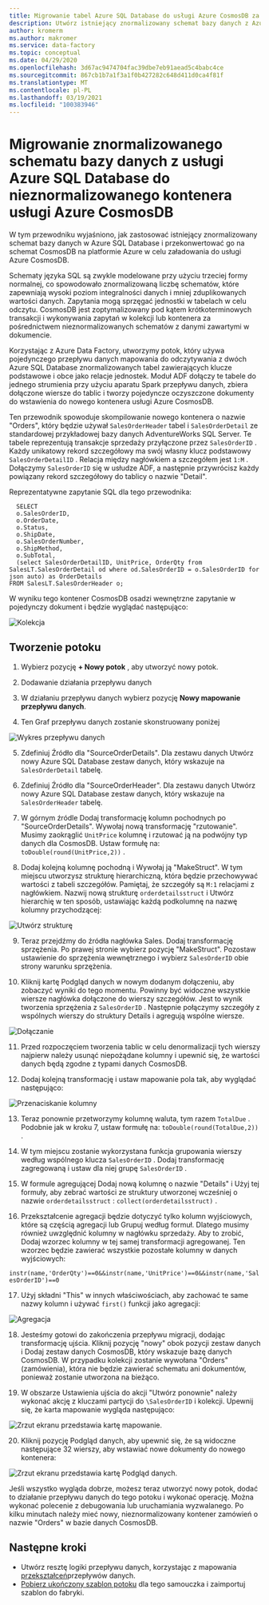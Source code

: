 ```yaml
---
title: Migrowanie tabel Azure SQL Database do usługi Azure CosmosDB za pomocą Azure Data Factory
description: Utwórz istniejący znormalizowany schemat bazy danych z Azure SQL Database i Przeprowadź migrację do nieznormalizowanego kontenera CosmosDB platformy Azure z Azure Data Factory.
author: kromerm
ms.author: makromer
ms.service: data-factory
ms.topic: conceptual
ms.date: 04/29/2020
ms.openlocfilehash: 3d67ac9474704fac39dbe7eb91aead5c4babc4ce
ms.sourcegitcommit: 867cb1b7a1f3a1f0b427282c648d411d0ca4f81f
ms.translationtype: MT
ms.contentlocale: pl-PL
ms.lasthandoff: 03/19/2021
ms.locfileid: "100383946"
---
```

# <a name="migrate-normalized-database-schema-from-azure-sql-database-to-azure-cosmosdb-denormalized-container"></a>Migrowanie znormalizowanego schematu bazy danych z usługi Azure SQL Database do nieznormalizowanego kontenera usługi Azure CosmosDB

W tym przewodniku wyjaśniono, jak zastosować istniejący znormalizowany schemat bazy danych w Azure SQL Database i przekonwertować go na schemat CosmosDB na platformie Azure w celu załadowania do usługi Azure CosmosDB.

Schematy języka SQL są zwykle modelowane przy użyciu trzeciej formy normalnej, co spowodowało znormalizowaną liczbę schematów, które zapewniają wysoki poziom integralności danych i mniej zduplikowanych wartości danych. Zapytania mogą sprzęgać jednostki w tabelach w celu odczytu. CosmosDB jest zoptymalizowany pod kątem krótkoterminowych transakcji i wykonywania zapytań w kolekcji lub kontenera za pośrednictwem nieznormalizowanych schematów z danymi zawartymi w dokumencie.

Korzystając z Azure Data Factory, utworzymy potok, który używa pojedynczego przepływu danych mapowania do odczytywania z dwóch Azure SQL Database znormalizowanych tabel zawierających klucze podstawowe i obce jako relacje jednostek. Moduł ADF dołączy te tabele do jednego strumienia przy użyciu aparatu Spark przepływu danych, zbiera dołączone wiersze do tablic i tworzy pojedyncze oczyszczone dokumenty do wstawienia do nowego kontenera usługi Azure CosmosDB.

Ten przewodnik spowoduje skompilowanie nowego kontenera o nazwie "Orders", który będzie używał ```SalesOrderHeader``` tabel i ```SalesOrderDetail``` ze standardowej przykładowej bazy danych AdventureWorks SQL Server. Te tabele reprezentują transakcje sprzedaży przyłączone przez ```SalesOrderID``` . Każdy unikatowy rekord szczegółowy ma swój własny klucz podstawowy ```SalesOrderDetailID``` . Relacja między nagłówkiem a szczegółem jest ```1:M``` . Dołączymy ```SalesOrderID``` się w usłudze ADF, a następnie przywrócisz każdy powiązany rekord szczegółowy do tablicy o nazwie "Detail".

Reprezentatywne zapytanie SQL dla tego przewodnika:

```
  SELECT
  o.SalesOrderID,
  o.OrderDate,
  o.Status,
  o.ShipDate,
  o.SalesOrderNumber,
  o.ShipMethod,
  o.SubTotal,
  (select SalesOrderDetailID, UnitPrice, OrderQty from SalesLT.SalesOrderDetail od where od.SalesOrderID = o.SalesOrderID for json auto) as OrderDetails
FROM SalesLT.SalesOrderHeader o;
```

W wyniku tego kontener CosmosDB osadzi wewnętrzne zapytanie w pojedynczy dokument i będzie wyglądać następująco:

![Kolekcja](media/data-flow/cosmosb3.png)

## <a name="create-a-pipeline"></a>Tworzenie potoku

1. Wybierz pozycję **+ Nowy potok** , aby utworzyć nowy potok.

2. Dodawanie działania przepływu danych

3. W działaniu przepływu danych wybierz pozycję **Nowy mapowanie przepływu danych**.

4. Ten Graf przepływu danych zostanie skonstruowany poniżej

![Wykres przepływu danych](media/data-flow/cosmosb1.png)

5. Zdefiniuj Źródło dla "SourceOrderDetails". Dla zestawu danych Utwórz nowy Azure SQL Database zestaw danych, który wskazuje na ```SalesOrderDetail``` tabelę.

6. Zdefiniuj Źródło dla "SourceOrderHeader". Dla zestawu danych Utwórz nowy Azure SQL Database zestaw danych, który wskazuje na ```SalesOrderHeader``` tabelę.

7. W górnym źródle Dodaj transformację kolumn pochodnych po "SourceOrderDetails". Wywołaj nową transformację "rzutowanie". Musimy zaokrąglić ```UnitPrice``` kolumnę i rzutować ją na podwójny typ danych dla CosmosDB. Ustaw formułę na: ```toDouble(round(UnitPrice,2))``` .

8. Dodaj kolejną kolumnę pochodną i Wywołaj ją "MakeStruct". W tym miejscu utworzysz strukturę hierarchiczną, która będzie przechowywać wartości z tabeli szczegółów. Pamiętaj, że szczegóły są ```M:1``` relacjami z nagłówkiem. Nazwij nową strukturę ```orderdetailsstruct``` i Utwórz hierarchię w ten sposób, ustawiając każdą podkolumnę na nazwę kolumny przychodzącej:

![Utwórz strukturę](media/data-flow/cosmosb9.png)

9. Teraz przejdźmy do źródła nagłówka Sales. Dodaj transformację sprzężenia. Po prawej stronie wybierz pozycję "MakeStruct". Pozostaw ustawienie do sprzężenia wewnętrznego i wybierz ```SalesOrderID``` obie strony warunku sprzężenia.

10. Kliknij kartę Podgląd danych w nowym dodanym dołączeniu, aby zobaczyć wyniki do tego momentu. Powinny być widoczne wszystkie wiersze nagłówka dołączone do wierszy szczegółów. Jest to wynik tworzenia sprzężenia z ```SalesOrderID``` . Następnie połączymy szczegóły z wspólnych wierszy do struktury Details i agregują wspólne wiersze.

![Dołączanie](media/data-flow/cosmosb4.png)

11. Przed rozpoczęciem tworzenia tablic w celu denormalizacji tych wierszy najpierw należy usunąć niepożądane kolumny i upewnić się, że wartości danych będą zgodne z typami danych CosmosDB.

12. Dodaj kolejną transformację i ustaw mapowanie pola tak, aby wyglądać następująco:

![Przenaciskanie kolumny](media/data-flow/cosmosb5.png)

13. Teraz ponownie przetworzymy kolumnę waluta, tym razem ```TotalDue``` . Podobnie jak w kroku 7, ustaw formułę na: ```toDouble(round(TotalDue,2))``` .

14. W tym miejscu zostanie wykorzystana funkcja grupowania wierszy według wspólnego klucza ```SalesOrderID``` . Dodaj transformację zagregowaną i ustaw dla niej grupę ```SalesOrderID``` .

15. W formule agregującej Dodaj nową kolumnę o nazwie "Details" i Użyj tej formuły, aby zebrać wartości ze struktury utworzonej wcześniej o nazwie ```orderdetailsstruct``` : ```collect(orderdetailsstruct)``` .

16. Przekształcenie agregacji będzie dotyczyć tylko kolumn wyjściowych, które są częścią agregacji lub Grupuj według formuł. Dlatego musimy również uwzględnić kolumny w nagłówku sprzedaży. Aby to zrobić, Dodaj wzorzec kolumny w tej samej transformacji agregowanej. Ten wzorzec będzie zawierać wszystkie pozostałe kolumny w danych wyjściowych:

```instr(name,'OrderQty')==0&&instr(name,'UnitPrice')==0&&instr(name,'SalesOrderID')==0```

17. Użyj składni "This" w innych właściwościach, aby zachować te same nazwy kolumn i używać ```first()``` funkcji jako agregacji:

![Agregacja](media/data-flow/cosmosb6.png)

18. Jesteśmy gotowi do zakończenia przepływu migracji, dodając transformację ujścia. Kliknij pozycję "nowy" obok pozycji zestaw danych i Dodaj zestaw danych CosmosDB, który wskazuje bazę danych CosmosDB. W przypadku kolekcji zostanie wywołana "Orders" (zamówienia), która nie będzie zawierać schematu ani dokumentów, ponieważ zostanie utworzona na bieżąco.

19. W obszarze Ustawienia ujścia do akcji "Utwórz ponownie" należy wykonać akcję z kluczami partycji do ```\SalesOrderID``` i kolekcji. Upewnij się, że karta mapowanie wygląda następująco:

![Zrzut ekranu przedstawia kartę mapowanie.](media/data-flow/cosmosb7.png)

20. Kliknij pozycję Podgląd danych, aby upewnić się, że są widoczne następujące 32 wierszy, aby wstawiać nowe dokumenty do nowego kontenera:

![Zrzut ekranu przedstawia kartę Podgląd danych.](media/data-flow/cosmosb8.png)

Jeśli wszystko wygląda dobrze, możesz teraz utworzyć nowy potok, dodać to działanie przepływu danych do tego potoku i wykonać operację. Można wykonać polecenie z debugowania lub uruchamiania wyzwalanego. Po kilku minutach należy mieć nowy, nieznormalizowany kontener zamówień o nazwie "Orders" w bazie danych CosmosDB.

## <a name="next-steps"></a>Następne kroki

* Utwórz resztę logiki przepływu danych, korzystając z mapowania [przekształceń](concepts-data-flow-overview.md)przepływów danych.
* [Pobierz ukończony szablon potoku](https://github.com/kromerm/adfdataflowdocs/blob/master/sampledata/SQL%20Orders%20to%20CosmosDB.zip) dla tego samouczka i zaimportuj szablon do fabryki.
